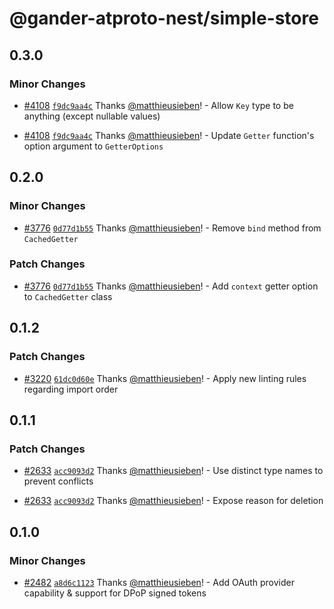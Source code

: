 # @gander-atproto-nest/simple-store

## 0.3.0

### Minor Changes

- [#4108](https://github.com/bluesky-social/atproto/pull/4108) [
  `f9dc9aa4c`](https://github.com/bluesky-social/atproto/commit/f9dc9aa4c9eaf2f82d140fbf011a9015e7f1a00d)
  Thanks [@matthieusieben](https://github.com/matthieusieben)! - Allow `Key` type to be anything (except nullable
  values)

- [#4108](https://github.com/bluesky-social/atproto/pull/4108) [
  `f9dc9aa4c`](https://github.com/bluesky-social/atproto/commit/f9dc9aa4c9eaf2f82d140fbf011a9015e7f1a00d)
  Thanks [@matthieusieben](https://github.com/matthieusieben)! - Update `Getter` function's option argument to
  `GetterOptions`

## 0.2.0

### Minor Changes

- [#3776](https://github.com/bluesky-social/atproto/pull/3776) [
  `0d77d1b55`](https://github.com/bluesky-social/atproto/commit/0d77d1b550a58117aee8f7f1e2be24d255ade9e4)
  Thanks [@matthieusieben](https://github.com/matthieusieben)! - Remove `bind` method from `CachedGetter`

### Patch Changes

- [#3776](https://github.com/bluesky-social/atproto/pull/3776) [
  `0d77d1b55`](https://github.com/bluesky-social/atproto/commit/0d77d1b550a58117aee8f7f1e2be24d255ade9e4)
  Thanks [@matthieusieben](https://github.com/matthieusieben)! - Add `context` getter option to `CachedGetter` class

## 0.1.2

### Patch Changes

- [#3220](https://github.com/bluesky-social/atproto/pull/3220) [
  `61dc0d60e`](https://github.com/bluesky-social/atproto/commit/61dc0d60e19b88c6427a54c6d95a391b5f4da7bd)
  Thanks [@matthieusieben](https://github.com/matthieusieben)! - Apply new linting rules regarding import order

## 0.1.1

### Patch Changes

- [#2633](https://github.com/bluesky-social/atproto/pull/2633) [
  `acc9093d2`](https://github.com/bluesky-social/atproto/commit/acc9093d2845eba02b68fb2f9db33e4f1b59bb10)
  Thanks [@matthieusieben](https://github.com/matthieusieben)! - Use distinct type names to prevent conflicts

- [#2633](https://github.com/bluesky-social/atproto/pull/2633) [
  `acc9093d2`](https://github.com/bluesky-social/atproto/commit/acc9093d2845eba02b68fb2f9db33e4f1b59bb10)
  Thanks [@matthieusieben](https://github.com/matthieusieben)! - Expose reason for deletion

## 0.1.0

### Minor Changes

- [#2482](https://github.com/bluesky-social/atproto/pull/2482) [
  `a8d6c1123`](https://github.com/bluesky-social/atproto/commit/a8d6c112359f5c4c0cfbe2df63443ed275f2a646)
  Thanks [@matthieusieben](https://github.com/matthieusieben)! - Add OAuth provider capability & support for DPoP signed
  tokens

